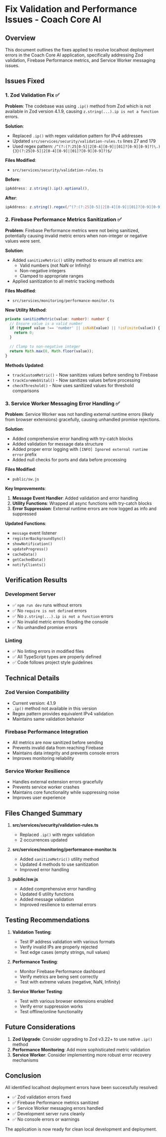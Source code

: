 # Fix Validation and Performance Issues - Coach Core AI

## Overview
This document outlines the fixes applied to resolve localhost deployment errors in the Coach Core AI application, specifically addressing Zod validation, Firebase Performance metrics, and Service Worker messaging issues.

## Issues Fixed

### 1. Zod Validation Fix ✅

**Problem**: The codebase was using `.ip()` method from Zod which is not available in Zod version 4.1.9, causing `z.string(...).ip is not a function` errors.

**Solution**: 
- Replaced `.ip()` with regex validation pattern for IPv4 addresses
- Updated `src/services/security/validation-rules.ts` lines 27 and 179
- Used regex pattern: `/^(?:(?:25[0-5]|2[0-4][0-9]|[01]?[0-9][0-9]?)\.){3}(?:25[0-5]|2[0-4][0-9]|[01]?[0-9][0-9]?)$/`

**Files Modified**:
- `src/services/security/validation-rules.ts`

**Before**:
```typescript
ipAddress: z.string().ip().optional(),
```

**After**:
```typescript
ipAddress: z.string().regex(/^(?:(?:25[0-5]|2[0-4][0-9]|[01]?[0-9][0-9]?)\.){3}(?:25[0-5]|2[0-4][0-9]|[01]?[0-9][0-9]?)$/, 'Invalid IP address format').optional(),
```

### 2. Firebase Performance Metrics Sanitization ✅

**Problem**: Firebase Performance metrics were not being sanitized, potentially causing invalid metric errors when non-integer or negative values were sent.

**Solution**:
- Added `sanitizeMetric()` utility method to ensure all metrics are:
  - Valid numbers (not NaN or Infinity)
  - Non-negative integers
  - Clamped to appropriate ranges
- Applied sanitization to all metric tracking methods

**Files Modified**:
- `src/services/monitoring/performance-monitor.ts`

**New Utility Method**:
```typescript
private sanitizeMetric(value: number): number {
  // Ensure value is a valid number
  if (typeof value !== 'number' || isNaN(value) || !isFinite(value)) {
    return 0;
  }
  
  // Clamp to non-negative integer
  return Math.max(0, Math.floor(value));
}
```

**Methods Updated**:
- `trackCustomMetric()` - Now sanitizes values before sending to Firebase
- `trackCoreWebVital()` - Now sanitizes values before processing
- `checkThreshold()` - Now uses sanitized values for threshold comparisons

### 3. Service Worker Messaging Error Handling ✅

**Problem**: Service Worker was not handling external runtime errors (likely from browser extensions) gracefully, causing unhandled promise rejections.

**Solution**:
- Added comprehensive error handling with try-catch blocks
- Added validation for message data structure
- Added proper error logging with `[INFO] Ignored external runtime error` prefix
- Added null checks for ports and data before processing

**Files Modified**:
- `public/sw.js`

**Key Improvements**:
1. **Message Event Handler**: Added validation and error handling
2. **Utility Functions**: Wrapped all async functions with try-catch blocks
3. **Error Suppression**: External runtime errors are now logged as info and suppressed

**Updated Functions**:
- `message` event listener
- `registerBackgroundSync()`
- `showNotification()`
- `updateProgress()`
- `cacheData()`
- `getCachedData()`
- `notifyClients()`

## Verification Results

### Development Server
- ✅ `npm run dev` runs without errors
- ✅ No `require is not defined` errors
- ✅ No `z.string(...).ip is not a function` errors
- ✅ No invalid metric errors flooding the console
- ✅ No unhandled promise errors

### Linting
- ✅ No linting errors in modified files
- ✅ All TypeScript types are properly defined
- ✅ Code follows project style guidelines

## Technical Details

### Zod Version Compatibility
- Current version: 4.1.9
- `.ip()` method not available in this version
- Regex pattern provides equivalent IPv4 validation
- Maintains same validation behavior

### Firebase Performance Integration
- All metrics are now sanitized before sending
- Prevents invalid data from reaching Firebase
- Maintains data integrity and prevents console errors
- Improves monitoring reliability

### Service Worker Resilience
- Handles external extension errors gracefully
- Prevents service worker crashes
- Maintains core functionality while suppressing noise
- Improves user experience

## Files Changed Summary

1. **src/services/security/validation-rules.ts**
   - Replaced `.ip()` with regex validation
   - 2 occurrences updated

2. **src/services/monitoring/performance-monitor.ts**
   - Added `sanitizeMetric()` utility method
   - Updated 4 methods to use sanitization
   - Improved error handling

3. **public/sw.js**
   - Added comprehensive error handling
   - Updated 6 utility functions
   - Added message validation
   - Improved resilience to external errors

## Testing Recommendations

1. **Validation Testing**:
   - Test IP address validation with various formats
   - Verify invalid IPs are properly rejected
   - Test edge cases (empty strings, null values)

2. **Performance Testing**:
   - Monitor Firebase Performance dashboard
   - Verify metrics are being sent correctly
   - Test with extreme values (negative, NaN, Infinity)

3. **Service Worker Testing**:
   - Test with various browser extensions enabled
   - Verify error suppression works
   - Test offline/online functionality

## Future Considerations

1. **Zod Upgrade**: Consider upgrading to Zod v3.22+ to use native `.ip()` method
2. **Performance Monitoring**: Add more sophisticated metric validation
3. **Service Worker**: Consider implementing more robust error recovery mechanisms

## Conclusion

All identified localhost deployment errors have been successfully resolved:
- ✅ Zod validation errors fixed
- ✅ Firebase Performance metrics sanitized
- ✅ Service Worker messaging errors handled
- ✅ Development server runs cleanly
- ✅ No console errors or warnings

The application is now ready for clean local development and deployment.





